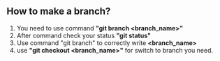 ## How to make a branch?
1. You need to use command **"git branch <branch_name>"**
2. After command check your status **"git status"**
3. Use command "git branch" to correctly write **<branch_name>**
4. use **"git checkout <branch_name>"** for switch to branch you need.  